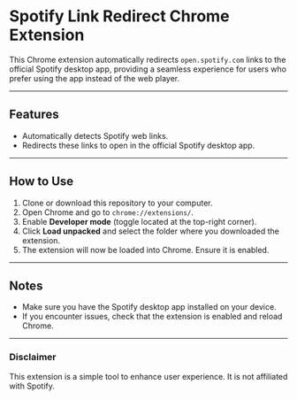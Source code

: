 # Spotify Link Redirect Chrome Extension

This Chrome extension automatically redirects `open.spotify.com` links to the official Spotify desktop app, providing a seamless experience for users who prefer using the app instead of the web player.

---

## Features
- Automatically detects Spotify web links.
- Redirects these links to open in the official Spotify desktop app.

---

## How to Use
1. Clone or download this repository to your computer.
2. Open Chrome and go to `chrome://extensions/`.
3. Enable **Developer mode** (toggle located at the top-right corner).
4. Click **Load unpacked** and select the folder where you downloaded the extension.
5. The extension will now be loaded into Chrome. Ensure it is enabled.

---

## Notes
- Make sure you have the Spotify desktop app installed on your device.
- If you encounter issues, check that the extension is enabled and reload Chrome.

---

### Disclaimer
This extension is a simple tool to enhance user experience. It is not affiliated with Spotify.


